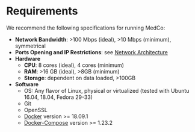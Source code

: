 # Requirements

We recommend the following specifications for running MedCo:

* **Network Bandwidth**: &gt;100 Mbps \(ideal\), &gt;10 Mbps \(minimum\), symmetrical
* **Ports Opening and IP Restrictions**: see [Network Architecture](network-architecture.md)
* **Hardware**
  * **CPU**: 8 cores \(ideal\), 4 cores \(minimum\)
  * **RAM**: &gt;16 GB \(ideal\), &gt;8GB \(minimum\)
  * **Storage**: dependent on data loaded, &gt;100GB
* **Software**
  * OS: Any flavor of Linux, physical or virtualized \(tested with Ubuntu 16.04, 18.04, Fedora 29-33\)
  * Git
  * OpenSSL
  * [Docker](https://docs.docker.com/install/) version &gt;= 18.09.1
  * [Docker-Compose](https://docs.docker.com/compose/install/) version &gt;= 1.23.2



